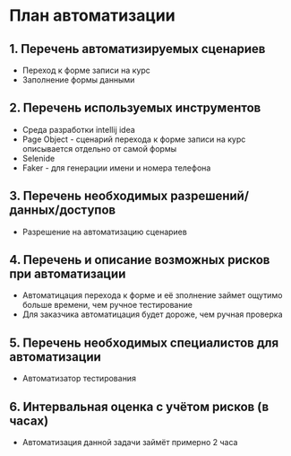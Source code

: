# План автоматизации
## 1. Перечень автоматизируемых сценариев
* Переход к форме записи на курс
* Заполнение формы данными 
## 2. Перечень используемых инструментов
* Среда разработки intellij idea
* Page Object - сценарий перехода к форме записи на курс описывается отдельно от самой формы
* Selenide
* Faker - для генерации имени и номера телефона

## 3. Перечень необходимых разрешений/данных/доступов
* Разрешение на автоматизацию сценариев

## 4. Перечень и описание возможных рисков при автоматизации
* Автоматицация перехода к форме и её зполнение займет ощутимо больше времени, чем ручное тестирование
* Для заказчика автоматицация будет дороже, чем ручная проверка

## 5. Перечень необходимых специалистов для автоматизации
* Автоматизатор тестирования

## 6. Интервальная оценка с учётом рисков (в часах)
* Автоматизация данной задачи займёт примерно 2 часа
